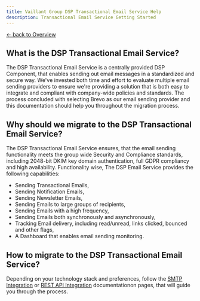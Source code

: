 ```yaml
---
title: Vaillant Group DSP Transactional Email Service Help
description: Transactional Email Service Getting Started
---
```


[&larr; back to Overview](/email)

## What is the DSP Transactional Email Service?

The DSP Transactional Email Service is a centrally provided DSP Component, that enables sending out email messages in a standardized and secure way.
We've invested both time and effort to evaluate multiple email sending providers to ensure we're providing a solution that is both easy to integrate and compliant with company-wide policies and standards.
The process concluded with selecting Brevo as our email sending provider and this documentation should help you throughout the migration process.

## Why should we migrate to the DSP Transactional Email Service?

The DSP Transactional Email Service ensures, that the email sending functionality meets the group wide Security and Compliance standards, including 2048-bit DKIM key domain authentication, full GDPR compliancy and high availability.
Functionality wise, The DSP Email Service provides the following capabilities:
* Sending Transactional Emails,
* Sending Notification Emails,
* Sending Newsletter Emails,
* Sending Emails to large groups of recipients,
* Sending Emails with a high frequency,
* Sending Emails both synchronously and asynchronously,
* Tracking Email delivery, including read/unread, links clicked, bounced and other flags,
* A Dashboard that enables email sending monitoring.

## How to migrate to the DSP Transactional Email Service?

Depending on your technology stack and preferences, follow the [SMTP Integration](smtp-integration.md) or [REST API Integration](rest-integration.md) documentationon pages, that will guide you through the process.

